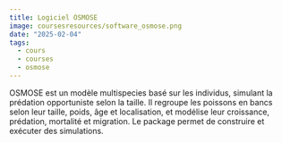 ```yaml
---
title: Logiciel OSMOSE
image: coursesresources/software_osmose.png
date: "2025-02-04"
tags:
  - cours
  - courses
  - osmose
---
```


OSMOSE est un modèle multispecies basé sur les individus, simulant la prédation opportuniste selon la taille. Il regroupe les poissons en bancs selon leur taille, poids, âge et localisation, et modélise leur croissance, prédation, mortalité et migration. Le package permet de construire et exécuter des simulations.
